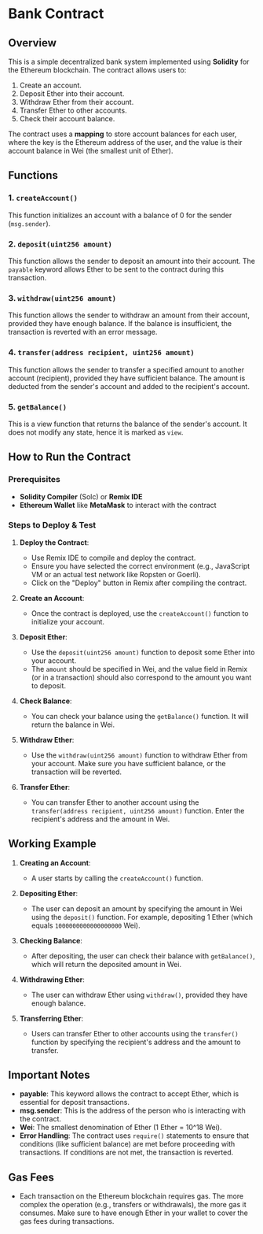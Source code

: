 # Bank Contract

## Overview

This is a simple decentralized bank system implemented using **Solidity** for the Ethereum blockchain. The contract allows users to:
1. Create an account.
2. Deposit Ether into their account.
3. Withdraw Ether from their account.
4. Transfer Ether to other accounts.
5. Check their account balance.

The contract uses a **mapping** to store account balances for each user, where the key is the Ethereum address of the user, and the value is their account balance in Wei (the smallest unit of Ether).

## Functions

### 1. `createAccount()`
This function initializes an account with a balance of 0 for the sender (`msg.sender`).

### 2. `deposit(uint256 amount)`
This function allows the sender to deposit an amount into their account. The `payable` keyword allows Ether to be sent to the contract during this transaction.

### 3. `withdraw(uint256 amount)`
This function allows the sender to withdraw an amount from their account, provided they have enough balance. If the balance is insufficient, the transaction is reverted with an error message.

### 4. `transfer(address recipient, uint256 amount)`
This function allows the sender to transfer a specified amount to another account (recipient), provided they have sufficient balance. The amount is deducted from the sender's account and added to the recipient's account.

### 5. `getBalance()`
This is a view function that returns the balance of the sender's account. It does not modify any state, hence it is marked as `view`.

## How to Run the Contract

### Prerequisites
- **Solidity Compiler** (Solc) or **Remix IDE**
- **Ethereum Wallet** like **MetaMask** to interact with the contract

### Steps to Deploy & Test

1. **Deploy the Contract**:
   - Use Remix IDE to compile and deploy the contract.
   - Ensure you have selected the correct environment (e.g., JavaScript VM or an actual test network like Ropsten or Goerli).
   - Click on the "Deploy" button in Remix after compiling the contract.

2. **Create an Account**:
   - Once the contract is deployed, use the `createAccount()` function to initialize your account.
   
3. **Deposit Ether**:
   - Use the `deposit(uint256 amount)` function to deposit some Ether into your account. 
   - The `amount` should be specified in Wei, and the value field in Remix (or in a transaction) should also correspond to the amount you want to deposit.

4. **Check Balance**:
   - You can check your balance using the `getBalance()` function. It will return the balance in Wei.

5. **Withdraw Ether**:
   - Use the `withdraw(uint256 amount)` function to withdraw Ether from your account. Make sure you have sufficient balance, or the transaction will be reverted.

6. **Transfer Ether**:
   - You can transfer Ether to another account using the `transfer(address recipient, uint256 amount)` function. Enter the recipient's address and the amount in Wei.

## Working Example

1. **Creating an Account**:
   - A user starts by calling the `createAccount()` function.
   
2. **Depositing Ether**:
   - The user can deposit an amount by specifying the amount in Wei using the `deposit()` function. For example, depositing 1 Ether (which equals `1000000000000000000` Wei).
   
3. **Checking Balance**:
   - After depositing, the user can check their balance with `getBalance()`, which will return the deposited amount in Wei.

4. **Withdrawing Ether**:
   - The user can withdraw Ether using `withdraw()`, provided they have enough balance.
   
5. **Transferring Ether**:
   - Users can transfer Ether to other accounts using the `transfer()` function by specifying the recipient's address and the amount to transfer.

## Important Notes

- **payable**: This keyword allows the contract to accept Ether, which is essential for deposit transactions.
- **msg.sender**: This is the address of the person who is interacting with the contract.
- **Wei**: The smallest denomination of Ether (1 Ether = 10^18 Wei).
- **Error Handling**: The contract uses `require()` statements to ensure that conditions (like sufficient balance) are met before proceeding with transactions. If conditions are not met, the transaction is reverted.

## Gas Fees

- Each transaction on the Ethereum blockchain requires gas. The more complex the operation (e.g., transfers or withdrawals), the more gas it consumes. Make sure to have enough Ether in your wallet to cover the gas fees during transactions.
